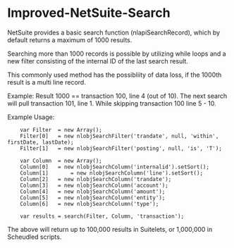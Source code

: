 # Improved-NetSuite-Search

NetSuite provides a basic search function (nlapiSearchRecord), which by default returns a maximum of 1000 results.

Searching more than 1000 records is possible by utilizing while loops and a new filter consisting of the internal ID of the last search result.

This commonly used method has the possibliity of data loss, if the 1000th result is a multi line record.  

Example: Result 1000 == transaction 100, line 4 (out of 10).  The next search will pull transaction 101, line 1.  While skipping transaction 100 line 5 - 10.

Example Usage:

		var Filter	= new Array();
		Filter[0] 	= new nlobjSearchFilter('trandate', null, 'within', firstDate, lastDate);
		Filter[1]	= new nlobjSearchFilter('posting', null, 'is', 'T');
		
		var Column 	= new Array();
		Column[0] 	= new nlobjSearchColumn('internalid').setSort();
		Column[1]   	= new nlobjSearchColumn('line').setSort();
		Column[2] 	= new nlobjSearchColumn('trandate');
		Column[3] 	= new nlobjSearchColumn('account');
		Column[4] 	= new nlobjSearchColumn('amount');
		Column[5] 	= new nlobjSearchColumn('entity');
		Column[6] 	= new nlobjSearchColumn('type');
		
		var results = search(Filter, Column, 'transaction');

The above will return up to 100,000 results in Suitelets, or 1,000,000 in Scheudled scripts.
